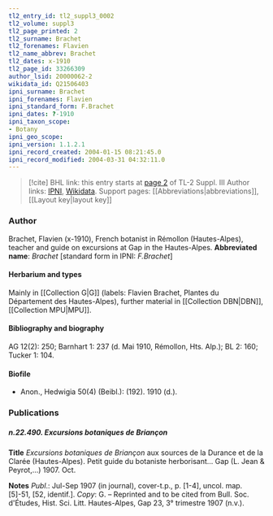 ```yaml
---
tl2_entry_id: tl2_suppl3_0002
tl2_volume: suppl3
tl2_page_printed: 2
tl2_surname: Brachet
tl2_forenames: Flavien
tl2_name_abbrev: Brachet
tl2_dates: x-1910
tl2_page_id: 33266309
author_lsid: 20000062-2
wikidata_id: Q21506403
ipni_surname: Brachet
ipni_forenames: Flavien
ipni_standard_form: F.Brachet
ipni_dates: ?-1910
ipni_taxon_scope: 
- Botany
ipni_geo_scope: 
ipni_version: 1.1.2.1
ipni_record_created: 2004-01-15 08:21:45.0
ipni_record_modified: 2004-03-31 04:32:11.0
---
```


> [!cite] BHL link: this entry starts at [page 2](https://www.biodiversitylibrary.org/page/33266309) of TL-2 Suppl. III
> Author links: [IPNI](https://www.ipni.org/a/20000062-2), [Wikidata](https://www.wikidata.org/wiki/Q21506403). Support pages: [[Abbreviations|abbreviations]], [[Layout key|layout key]]

### Author

Brachet, Flavien (x-1910), French botanist in Rémollon (Hautes-Alpes), teacher and guide on excursions at Gap in the Hautes-Alpes. 
**Abbreviated name**: *Brachet* \[standard form in IPNI: *F.Brachet*\]

#### Herbarium and types

Mainly in [[Collection G|G]] (labels: Flavien Brachet, Plantes du Département des Hautes-Alpes), further material in [[Collection DBN|DBN]], [[Collection MPU|MPU]].

#### Bibliography and biography

AG 12(2): 250; Barnhart 1: 237 (d. Mai 1910, Rémollon, Hts. Alp.); BL 2: 160; Tucker 1: 104.

#### Biofile

- Anon., Hedwigia 50(4) (Beibl.): (192). 1910 (d.).

### Publications

##### n.22.490. Excursions botaniques de Briançon

**Title**
*Excursions botaniques de Briançon* aux sources de la Durance et de la Clarée (Hautes-Alpes). Petit guide du botaniste herborisant... Gap (L. Jean & Peyrot,...) 1907. Oct.

**Notes**
*Publ*.: Jul-Sep 1907 (in journal), cover-t.p., p. \[1-4\], uncol. map. \[5\]-51, \[52, identif.\]. *Copy*: G. – Reprinted and to be cited from Bull. Soc. d'Études, Hist. Sci. Litt. Hautes-Alpes, Gap 23, 3° trimestre 1907 (n.v.).

